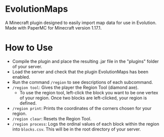 # EvolutionMaps
A Minecraft plugin designed to easily import map data for use in Evolution. Made with PaperMC for Minecraft version 1.17.1.

# How to Use
- Compile the plugin and place the resulting .jar file in the "plugins" folder of your server.
- Load the server and check that the plugin EvolutionMaps has been enabled.
- Run the command `/region` to see descriptions of each subcommand.
- `/region tool`: Gives the player the Region Tool (diamond axe).
  - To use the region tool, left-click the block you want to be one vertex of your region. Once two blocks are left-clicked, your region is defined.
- `/region print`: Prints the coordinates of the corners chosen for your region.
- `/region clear`: Resets the Region Tool.
- `/region process`: Logs the ordinal values of each block within the region into `blocks.csv`. This will be in the root directory of your server.
